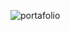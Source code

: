 
![portafolio](https://github.com/Mauriciofrias22/Mi_Portafolio_Web/assets/66804192/3167e392-6b0d-4281-a38e-25c1f9118881)
